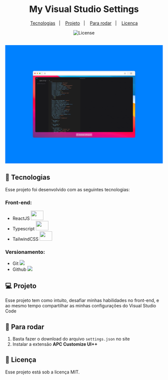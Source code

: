 <h1 align="center"> My Visual Studio Settings </h1>

<p align="center">
  <a href="#-tecnologias">Tecnologias</a>&nbsp;&nbsp;&nbsp;|&nbsp;&nbsp;&nbsp;
  <a href="#-projeto">Projeto</a>&nbsp;&nbsp;&nbsp;|&nbsp;&nbsp;&nbsp;
  <a href="#-para-rodar">Para rodar</a>&nbsp;&nbsp;&nbsp;|&nbsp;&nbsp;&nbsp;
  <a href="#memo-licença">Licença</a>
</p>

<p align="center">
  <img alt="License" src="https://img.shields.io/static/v1?label=license&message=MIT&color=49AA26&labelColor=000000">
</p>

</br>

<img alt="Capa do site myvscodesettings" src="./public/myvscode-cover.png" />

## 🚀 Tecnologias

Esse projeto foi desenvolvido com as seguintes tecnologias:

### Front-end:
- ReactJS <img src="https://cdn.jsdelivr.net/gh/devicons/devicon@latest/icons/react/react-original.svg" height="30" width="40"/>
- Typescript <img src="https://cdn.jsdelivr.net/gh/devicons/devicon@latest/icons/typescript/typescript-plain.svg" height="30" width="40"/>
- TailwindCSS <img src="https://cdn.jsdelivr.net/gh/devicons/devicon@latest/icons/tailwindcss/tailwindcss-original-wordmark.svg" height="30" width="40"/>
          

### Versionamento:
- Git <img src="https://cdn.jsdelivr.net/gh/devicons/devicon@latest/icons/git/git-original.svg" />   
- Github <img src="https://cdn.jsdelivr.net/gh/devicons/devicon@latest/icons/github/github-original.svg" />
          

## 💻 Projeto

Esse projeto tem como intuito, desafiar minhas habilidades no front-end, e ao mesmo tempo compartilhar as minhas configurações do Visual Studio Code

## 🔧 Para rodar

1. Basta fazer o download do arquivo ``settings.json`` no site
2. Instalar a extensão **APC Customize UI++**

## :memo: Licença

Esse projeto está sob a licença MIT.